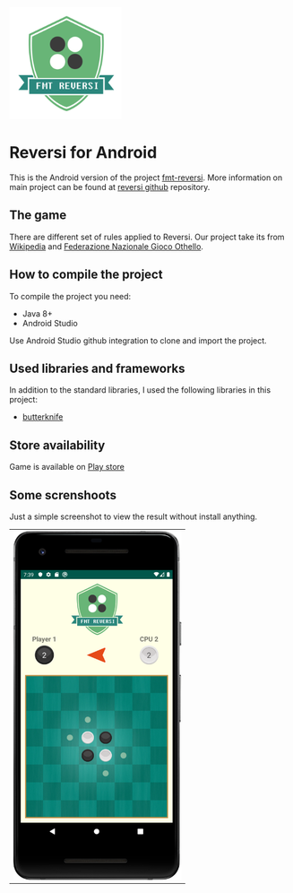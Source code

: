 <img src="https://github.com/xcesco/reversi-android/blob/master/docs/logo.png" alt="logo" width="200"/>

# Reversi for Android
This is the Android version of the project <a href="https://github.com/xcesco/reversi">fmt-reversi</a>. More information
on main project can be found at <a href="https://github.com/xcesco/reversi">reversi github</a> repository. 

## The game
There are different set of rules applied to Reversi. Our project take its from [Wikipedia](https://en.wikipedia.org/wiki/Reversi) 
and [Federazione Nazionale Gioco Othello](http://www.fngo.it/regole.asp).

## How to compile the project
To compile the project you need:

 - Java 8+
 - Android Studio
 
Use Android Studio github integration to clone and import the project.

## Used libraries and frameworks
In addition to the standard libraries, I used the following libraries in this project:

 - [butterknife](https://jakewharton.github.io/butterknife/)

## Store availability
Game is available on [Play store](https://play.google.com/store/apps/details?id=it.fmt.games.reversi.android)

## Some screnshoots
 Just a simple screenshot to view the result without install anything.
 
 <table>
 <row>
 <td><img src="https://github.com/xcesco/reversi-android/blob/master/docs/android_screenshot.png" alt="logo" width="300"/></td>
 </row>
 </table>
